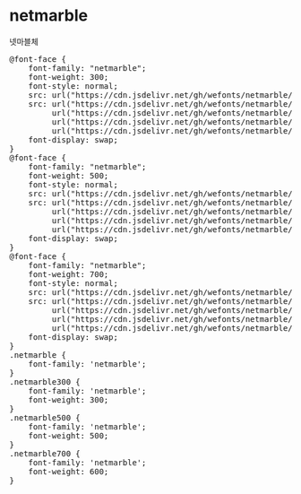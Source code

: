 # netmarble
넷마블체

<pre>
@font-face {
    font-family: "netmarble";
    font-weight: 300;
    font-style: normal;
    src: url("https://cdn.jsdelivr.net/gh/wefonts/netmarble/netmarble-Light.eot");
    src: url("https://cdn.jsdelivr.net/gh/wefonts/netmarble/netmarble-Light.eot?#iefix") format("embedded-opentype"),
         url("https://cdn.jsdelivr.net/gh/wefonts/netmarble/netmarble-Light.woff2") format("woff2"),
         url("https://cdn.jsdelivr.net/gh/wefonts/netmarble/netmarble-Light.woff") format("woff"),
         url("https://cdn.jsdelivr.net/gh/wefonts/netmarble/netmarble-Light.ttf") format("truetype");
    font-display: swap;
} 
@font-face {
    font-family: "netmarble";
    font-weight: 500;
    font-style: normal;
    src: url("https://cdn.jsdelivr.net/gh/wefonts/netmarble/netmarble-Medium.eot");
    src: url("https://cdn.jsdelivr.net/gh/wefonts/netmarble/netmarble-Medium.eot?#iefix") format("embedded-opentype"),
         url("https://cdn.jsdelivr.net/gh/wefonts/netmarble/netmarble-Medium.woff2") format("woff2"),
         url("https://cdn.jsdelivr.net/gh/wefonts/netmarble/netmarble-Medium.woff") format("woff"),
         url("https://cdn.jsdelivr.net/gh/wefonts/netmarble/netmarble-Medium.ttf") format("truetype");
    font-display: swap;
} 
@font-face {
    font-family: "netmarble";
    font-weight: 700;
    font-style: normal;
    src: url("https://cdn.jsdelivr.net/gh/wefonts/netmarble/netmarble-Bold.eot");
    src: url("https://cdn.jsdelivr.net/gh/wefonts/netmarble/netmarble-Bold.eot?#iefix") format("embedded-opentype"),
         url("https://cdn.jsdelivr.net/gh/wefonts/netmarble/netmarble-Bold.woff2") format("woff2"),
         url("https://cdn.jsdelivr.net/gh/wefonts/netmarble/netmarble-Bold.woff") format("woff"),
         url("https://cdn.jsdelivr.net/gh/wefonts/netmarble/netmarble-Bold.ttf") format("truetype");
    font-display: swap;
} 
.netmarble {
    font-family: 'netmarble';
}
.netmarble300 {
    font-family: 'netmarble';
    font-weight: 300;
}
.netmarble500 {
    font-family: 'netmarble';
    font-weight: 500;
}
.netmarble700 {
    font-family: 'netmarble';
    font-weight: 600;
}
</pre>
